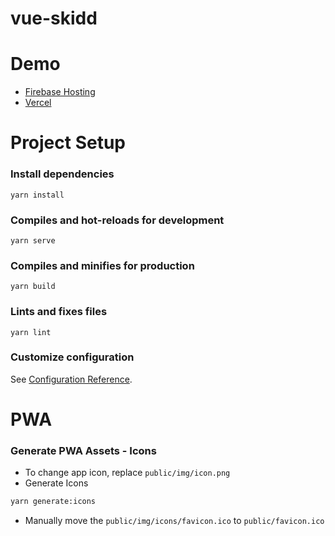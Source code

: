 # vue-skidd
# Demo
 - [Firebase Hosting](https://eru123-sc.web.app)
 - [Vercel](https://skidd.vercel.app)
# Project Setup
### Install dependencies
```
yarn install
```

### Compiles and hot-reloads for development
```
yarn serve
```

### Compiles and minifies for production
```
yarn build
```

### Lints and fixes files
```
yarn lint
```
### Customize configuration
See [Configuration Reference](https://cli.vuejs.org/config/).

# PWA
### Generate PWA Assets - Icons
 - To change app icon, replace `public/img/icon.png`
 - Generate Icons
```bash
yarn generate:icons
```
 - Manually move the `public/img/icons/favicon.ico` to `public/favicon.ico`



<!-- Security scan triggered at 2025-09-02 01:48:56 -->
